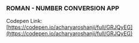 ### ROMAN - NUMBER CONVERSION APP

Codepen Link:
<br />
[https://codepen.io/acharyaroshanji/full/GRJQyEG](https://codepen.io/acharyaroshanji/full/GRJQyEG)
